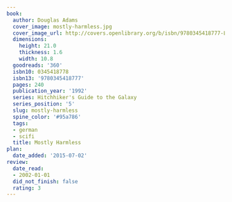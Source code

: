 ```yaml
---
book:
  author: Douglas Adams
  cover_image: mostly-harmless.jpg
  cover_image_url: http://covers.openlibrary.org/b/isbn/9780345418777-L.jpg
  dimensions:
    height: 21.0
    thickness: 1.6
    width: 10.8
  goodreads: '360'
  isbn10: 0345418778
  isbn13: '9780345418777'
  pages: 240
  publication_year: '1992'
  series: Hitchhiker's Guide to the Galaxy
  series_position: '5'
  slug: mostly-harmless
  spine_color: '#95a786'
  tags:
  - german
  - scifi
  title: Mostly Harmless
plan:
  date_added: '2015-07-02'
review:
  date_read:
  - 2002-01-01
  did_not_finish: false
  rating: 3
---
```

